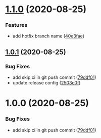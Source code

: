 # [1.1.0](https://git3.nexdev.net/sc-packages/sc-semantic-release/compare/v1.0.1...v1.1.0) (2020-08-25)


### Features

* add hotfix branch name ([40e3fae](https://git3.nexdev.net/sc-packages/sc-semantic-release/commit/40e3fae6218d3ef29cd0d9697ae02a7780a21a4e))

## [1.0.1](https://git3.nexdev.net/sc-packages/sc-semantic-release/compare/v1.0.0...v1.0.1) (2020-08-25)


### Bug Fixes

* add skip ci in git push commit ([79ddf01](https://git3.nexdev.net/sc-packages/sc-semantic-release/commit/79ddf01ef83de8a3469efc869fed12270c7baf10))
* update release config ([2503c0f](https://git3.nexdev.net/sc-packages/sc-semantic-release/commit/2503c0f44b2485fbbf4d7cb412250aad48bfeac6))

# 1.0.0 (2020-08-25)


### Bug Fixes

* add skip ci in git push commit ([79ddf01](https://git3.nexdev.net/sc-packages/sc-semantic-release/commit/79ddf01ef83de8a3469efc869fed12270c7baf10))
